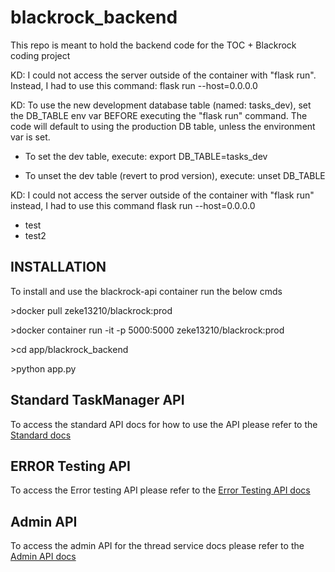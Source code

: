 # blackrock_backend
This repo is meant to hold the backend code for the TOC + Blackrock coding project


KD: I could not access the server outside of the container with "flask run". Instead, I had to use this command:
flask run --host=0.0.0.0

KD: To use the new development database table (named: tasks_dev), set the DB_TABLE env var BEFORE executing the "flask run" command. The code will default to using the production DB table, unless the environment var is set.

- To set the dev table, execute:
export DB_TABLE=tasks_dev

- To unset the dev table (revert to prod version), execute:
unset DB_TABLE

KD: I could not access the server outside of the container with "flask run" instead, I had to use this command
flask run --host=0.0.0.0

<ul>
  <li>test</li>
  <li>test2</li>
</ul>


INSTALLATION
-------------
To install and use the blackrock-api container run the below cmds

<p> >docker pull zeke13210/blackrock:prod</p>
<p> >docker container run -it -p 5000:5000 zeke13210/blackrock:prod</p>
<p> >cd app/blackrock_backend</p>
<p> >python app.py</p>


Standard TaskManager API
----------------
To access the standard API docs for how to use the API please refer to the
<a href="https://documenter.getpostman.com/view/8843466/SVmySJ2t?version=latest">Standard docs</a>

ERROR Testing API
--------------

To access the Error testing API please refer to the <a href="
https://documenter.getpostman.com/view/8843466/SVtPXARL?version=latest">Error Testing API docs</a>

Admin API 
-----------
To access the admin API for the thread service docs please refer to the <a href="https://documenter.getpostman.com/view/8843466/SVtPXARH?version=latest">Admin API docs</a>


